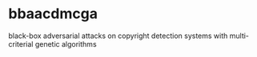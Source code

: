 # bbaacdmcga
black-box adversarial attacks on copyright detection systems with multi-criterial genetic algorithms  
